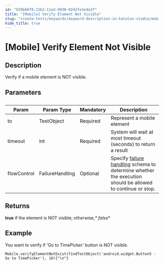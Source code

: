 ```yaml
---
id: "939b6070-22b2-11ed-9930-0242fe3e4a3f"
title: "[Mobile] Verify Element Not Visible"
slug: "create-tests/keywords/keyword-description-in-katalon-studio/mobile-keywords/mobile-verify-element-not-visible"
hide_title: true
---
```


# <a id="id_0" class="anchor_top_offset"/><a id="ariaid-title1" class="anchor_top_offset"/>[Mobile] Verify Element Not Visible


## <a id="id_0__id_1" class="anchor_top_offset"/>Description

              
<p xmlns="http://www.w3.org/1999/xhtml" className="p">Verify if a mobile element is NOT visible.</p> 
      

## <a id="id_0__id_2" class="anchor_top_offset"/>Parameters  

              
<table xmlns="http://www.w3.org/1999/xhtml" className="table anchor_top_offset" id="id_0__e60e9217-257b-4946-8640-c7168e8e0890"><caption /><thead className="thead"><tr className><th className="entry anchor_top_offset" id="id_0__e60e9217-257b-4946-8640-c7168e8e0890__entry__1">Param</th><th className="entry anchor_top_offset" id="id_0__e60e9217-257b-4946-8640-c7168e8e0890__entry__2">Param Type</th><th className="entry anchor_top_offset" id="id_0__e60e9217-257b-4946-8640-c7168e8e0890__entry__3">Mandatory</th><th className="entry anchor_top_offset" id="id_0__e60e9217-257b-4946-8640-c7168e8e0890__entry__4">Description</th></tr></thead><tbody className="tbody"><tr className><td className="entry" headers="id_0__e60e9217-257b-4946-8640-c7168e8e0890__entry__1 id_0__e60e9217-257b-4946-8640-c7168e8e0890__entry__2 id_0__e60e9217-257b-4946-8640-c7168e8e0890__entry__3 id_0__e60e9217-257b-4946-8640-c7168e8e0890__entry__4 ">to</td><td className="entry" headers="id_0__e60e9217-257b-4946-8640-c7168e8e0890__entry__1 id_0__e60e9217-257b-4946-8640-c7168e8e0890__entry__2 id_0__e60e9217-257b-4946-8640-c7168e8e0890__entry__3 id_0__e60e9217-257b-4946-8640-c7168e8e0890__entry__4 ">TestObject</td><td className="entry" headers="id_0__e60e9217-257b-4946-8640-c7168e8e0890__entry__1 id_0__e60e9217-257b-4946-8640-c7168e8e0890__entry__2 id_0__e60e9217-257b-4946-8640-c7168e8e0890__entry__3 id_0__e60e9217-257b-4946-8640-c7168e8e0890__entry__4 ">Required</td><td className="entry" headers="id_0__e60e9217-257b-4946-8640-c7168e8e0890__entry__1 id_0__e60e9217-257b-4946-8640-c7168e8e0890__entry__2 id_0__e60e9217-257b-4946-8640-c7168e8e0890__entry__3 id_0__e60e9217-257b-4946-8640-c7168e8e0890__entry__4 ">Represent a mobile element</td></tr><tr className><td className="entry" headers="id_0__e60e9217-257b-4946-8640-c7168e8e0890__entry__1 id_0__e60e9217-257b-4946-8640-c7168e8e0890__entry__2 id_0__e60e9217-257b-4946-8640-c7168e8e0890__entry__3 id_0__e60e9217-257b-4946-8640-c7168e8e0890__entry__4 ">timeout</td><td className="entry" headers="id_0__e60e9217-257b-4946-8640-c7168e8e0890__entry__1 id_0__e60e9217-257b-4946-8640-c7168e8e0890__entry__2 id_0__e60e9217-257b-4946-8640-c7168e8e0890__entry__3 id_0__e60e9217-257b-4946-8640-c7168e8e0890__entry__4 ">int</td><td className="entry" headers="id_0__e60e9217-257b-4946-8640-c7168e8e0890__entry__1 id_0__e60e9217-257b-4946-8640-c7168e8e0890__entry__2 id_0__e60e9217-257b-4946-8640-c7168e8e0890__entry__3 id_0__e60e9217-257b-4946-8640-c7168e8e0890__entry__4 ">Required</td><td className="entry" headers="id_0__e60e9217-257b-4946-8640-c7168e8e0890__entry__1 id_0__e60e9217-257b-4946-8640-c7168e8e0890__entry__2 id_0__e60e9217-257b-4946-8640-c7168e8e0890__entry__3 id_0__e60e9217-257b-4946-8640-c7168e8e0890__entry__4 ">System will wait at most timeout (seconds) to return a         result</td></tr><tr className><td className="entry" headers="id_0__e60e9217-257b-4946-8640-c7168e8e0890__entry__1 id_0__e60e9217-257b-4946-8640-c7168e8e0890__entry__2 id_0__e60e9217-257b-4946-8640-c7168e8e0890__entry__3 id_0__e60e9217-257b-4946-8640-c7168e8e0890__entry__4 ">flowControl</td><td className="entry" headers="id_0__e60e9217-257b-4946-8640-c7168e8e0890__entry__1 id_0__e60e9217-257b-4946-8640-c7168e8e0890__entry__2 id_0__e60e9217-257b-4946-8640-c7168e8e0890__entry__3 id_0__e60e9217-257b-4946-8640-c7168e8e0890__entry__4 ">FailureHandling</td><td className="entry" headers="id_0__e60e9217-257b-4946-8640-c7168e8e0890__entry__1 id_0__e60e9217-257b-4946-8640-c7168e8e0890__entry__2 id_0__e60e9217-257b-4946-8640-c7168e8e0890__entry__3 id_0__e60e9217-257b-4946-8640-c7168e8e0890__entry__4 ">Optional</td><td className="entry" headers="id_0__e60e9217-257b-4946-8640-c7168e8e0890__entry__1 id_0__e60e9217-257b-4946-8640-c7168e8e0890__entry__2 id_0__e60e9217-257b-4946-8640-c7168e8e0890__entry__3 id_0__e60e9217-257b-4946-8640-c7168e8e0890__entry__4 ">Specify <a className="xref" href="/docs/maintain/configure-failure-handling-settings-in-katalon-studio">failure handling</a> schema to         determine whether the execution should be allowed to continue or         stop.</td></tr></tbody></table> 
      

## <a id="id_0__id_3" class="anchor_top_offset"/>Returns

              
<p xmlns="http://www.w3.org/1999/xhtml" className="p">   <strong className="ph b">true</strong> if the element is NOT   visible; otherwise,<em className="ph i">* false</em>*</p> 
      

## <a id="id_0__id_4" class="anchor_top_offset"/>Example

              
<p xmlns="http://www.w3.org/1999/xhtml" className="p">You want to verify if 'Go to TimePicker' button is NOT   visible.</p> 
              
<pre xmlns="http://www.w3.org/1999/xhtml" className="pre codeblock"><code>Mobile.verifyElementNotExist(findTestObject('android.widget.Button5 - Go to TimePicker'), 10){"\n"}</code></pre> 
            
